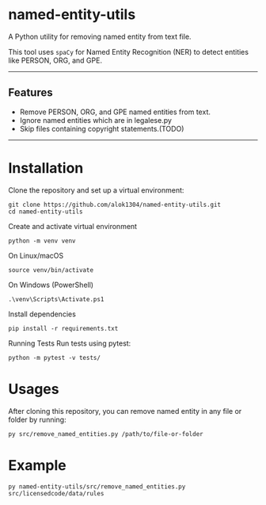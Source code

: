 # named-entity-utils

A Python utility for removing named entity from text file.

This tool uses `spaCy` for Named Entity Recognition (NER) to detect entities like PERSON, ORG, and GPE.

---

## Features
- Remove PERSON, ORG, and GPE named entities from text.
- Ignore named entities which are in legalese.py
- Skip files containing copyright statements.(TODO)

---

# Installation

Clone the repository and set up a virtual environment:

```
git clone https://github.com/alok1304/named-entity-utils.git
cd named-entity-utils
```
Create and activate virtual environment
```
python -m venv venv
```
On Linux/macOS
```
source venv/bin/activate
```
On Windows (PowerShell)
```
.\venv\Scripts\Activate.ps1
```

Install dependencies
```
pip install -r requirements.txt
```
        
Running Tests
Run tests using pytest:
```
python -m pytest -v tests/
```

# Usages 
After cloning this repository, you can remove named entity in any file or folder by running:
```
py src/remove_named_entities.py /path/to/file-or-folder
```
# Example
```
py named-entity-utils/src/remove_named_entities.py src/licensedcode/data/rules
```



